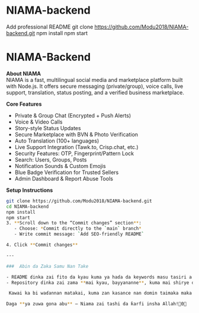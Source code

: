 # NIAMA-backend
Add professional README
git clone https://github.com/Modu2018/NIAMA-backend.git
npm install
npm start
# NIAMA-Backend

**About NIAMA**  
NIAMA is a fast, multilingual social media and marketplace platform built with Node.js. It offers secure messaging (private/group), voice calls, live support, translation, status posting, and a verified business marketplace.

**Core Features**  
-  Private & Group Chat (Encrypted + Push Alerts)  
-  Voice & Video Calls  
-  Story-style Status Updates  
-  Secure Marketplace with BVN & Photo Verification  
-  Auto Translation (100+ languages)  
-  Live Support Integration (Tawk.to, Crisp.chat, etc.)  
-  Security Features: OTP, Fingerprint/Pattern Lock  
-  Search: Users, Groups, Posts  
-  Notification Sounds & Custom Emojis  
-  Blue Badge Verification for Trusted Sellers  
-  Admin Dashboard & Report Abuse Tools

**Setup Instructions**  
```bash
git clone https://github.com/Modu2018/NIAMA-backend.git
cd NIAMA-backend
npm install
npm start
3. **Scroll down to the “Commit changes” section**:  
   - Choose: *Commit directly to the `main` branch*  
   - Write commit message: `Add SEO-friendly README`

4. Click **Commit changes**

---

###  Abin da Zaka Samu Nan Take

- README ɗinka zai fito da kyau kuma ya haɗa da keywords masu tasiri a GitHub SEO.  
- Repository ɗinka zai zama **mai kyau, bayyananne**, kuma mai shirye don **release** da **public launch**.

 Kawai ka bi waɗannan matakai, kuma zan kasance nan domin taimaka maka gaba ɗaya — daga Play Store optimization, link sharing, har kallon user metrics daga dashboard.

Daga **ya zuwa gona abu** — Niama zai tashi da ƙarfi insha Allah!0
